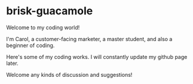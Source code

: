 # brisk-guacamole
Welcome to my coding world!

I'm Carol, a customer-facing marketer, a master student, and also a beginner of coding.

Here's some of my coding works. I will constantly update my github page later.

Welcome any kinds of discussion and suggestions!
